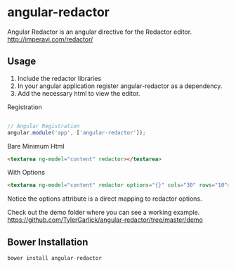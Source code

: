 angular-redactor
================

Angular Redactor is an angular directive for the Redactor editor.  http://imperavi.com/redactor/


Usage
--------------

1. Include the redactor libraries
2. In your angular application register angular-redactor as a dependency.
3. Add the necessary html to view the editor.

Registration

```js

// Angular Registration
angular.module('app', ['angular-redactor']);

```

Bare Minimum Html
```html
<textarea ng-model="content" redactor></textarea>
```

With Options
```html
<textarea ng-model="content" redactor options="{}" cols="30" rows="10"></textarea>
```
Notice the options attribute is a direct mapping to redactor options.


Check out the demo folder where you can see a working example.  https://github.com/TylerGarlick/angular-redactor/tree/master/demo



Bower Installation
--------------
```js
bower install angular-redactor
```
